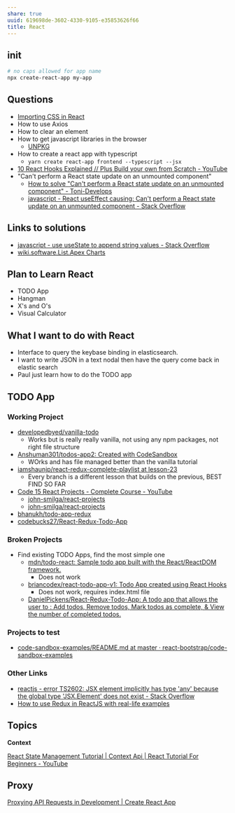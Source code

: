 ```yaml
---
share: true
uuid: 619698de-3602-4330-9105-e35853626f66
title: React
---
```

## init

``` bash
# no caps allowed for app name
npx create-react-app my-app
```
## Questions

* [Importing CSS in React](https://sebhastian.com/react-import-css/)
* How to use Axios
* How to clear an element
* How to get javascript libraries in the browser
  * [UNPKG](https://unpkg.com/)
* How to create a react app with typescript
  * `yarn create react-app frontend --typescript --jsx`
* [10 React Hooks Explained // Plus Build your own from Scratch - YouTube](https://www.youtube.com/watch?v=TNhaISOUy6Q)
* "Can't perform a React state update on an unmounted component" 
    * [How to solve "Can't perform a React state update on an unmounted component" - Toni-Develops](https://www.toni-develops.com/2021/09/05/how-to-solve-cant-perform-a-react-state-update-on-an-unmounted-component/)
    * [javascript - React useEffect causing: Can't perform a React state update on an unmounted component - Stack Overflow](https://stackoverflow.com/questions/54954385/react-useeffect-causing-cant-perform-a-react-state-update-on-an-unmounted-comp)

## Links to solutions

* [javascript - use useState to append string values - Stack Overflow](https://stackoverflow.com/questions/67482691/use-usestate-to-append-string-values)
* [wiki.software.List.Apex Charts](/undefined)
## Plan to Learn React

* TODO App
* Hangman
* X's and O's
* Visual Calculator

## What I want to do with React

* Interface to query the keybase binding in elasticsearch.
* I want to write JSON in a text nodal then have the query come back in elastic search
* Paul just learn how to do the TODO app

## TODO App

### Working Project

* [developedbyed/vanilla-todo](https://github.com/developedbyed/vanilla-todo)
  * Works but is really really vanilla, not using any npm packages, not right file structure
* [Anshuman301/todos-app2: Created with CodeSandbox](https://github.com/Anshuman301/todos-app2)
  * WOrks and has file managed better than the vanilla tutorial
* [iamshaunjp/react-redux-complete-playlist at lesson-23](https://github.com/iamshaunjp/react-redux-complete-playlist/tree/lesson-23)
  * Every branch is a different lesson that builds on the previous, BEST FIND SO FAR
* [Code 15 React Projects - Complete Course - YouTube](https://www.youtube.com/watch?v=a_7Z7C_JCyo)
  * [john-smilga/react-projects](https://github.com/john-smilga/react-projects)
  * [john-smilga/react-projects](https://github.com/john-smilga/react-projects)
* [bhanukh/todo-app-redux](https://github.com/bhanukh/todo-app-redux)
* [codebucks27/React-Redux-Todo-App](https://github.com/codebucks27/React-Redux-Todo-App)

### Broken Projects

* Find existing TODO Apps, find the most simple one
  * [mdn/todo-react: Sample todo app built with the React/ReactDOM framework.](https://github.com/mdn/todo-react)
    * Does not work
  * [briancodex/react-todo-app-v1: Todo App created using React Hooks](https://github.com/briancodex/react-todo-app-v1)
    * Does not work, requires index.html file
  * [DanielPickens/React-Redux-Todo-App: A todo app that allows the user to : Add todos, Remove todos, Mark todos as complete, & View the number of completed todos.](https://github.com/DanielPickens/React-Redux-Todo-App)

### Projects to test

* [code-sandbox-examples/README.md at master · react-bootstrap/code-sandbox-examples](https://github.com/react-bootstrap/code-sandbox-examples/blob/master/README.md)

### Other Links

* [reactjs - error TS2602: JSX element implicitly has type 'any' because the global type 'JSX.Element' does not exist - Stack Overflow](https://stackoverflow.com/questions/37674017/error-ts2602-jsx-element-implicitly-has-type-any-because-the-global-type-jsx)
* [How to use Redux in ReactJS with real-life examples](https://www.freecodecamp.org/news/how-to-use-redux-in-reactjs-with-real-life-examples-687ab4441b85/)


## Topics

**Context**

[React State Management Tutorial | Context Api | React Tutorial For Beginners - YouTube](https://www.youtube.com/watch?v=35lXWvCuM8o)

## Proxy

[Proxying API Requests in Development | Create React App](https://create-react-app.dev/docs/proxying-api-requests-in-development/)

